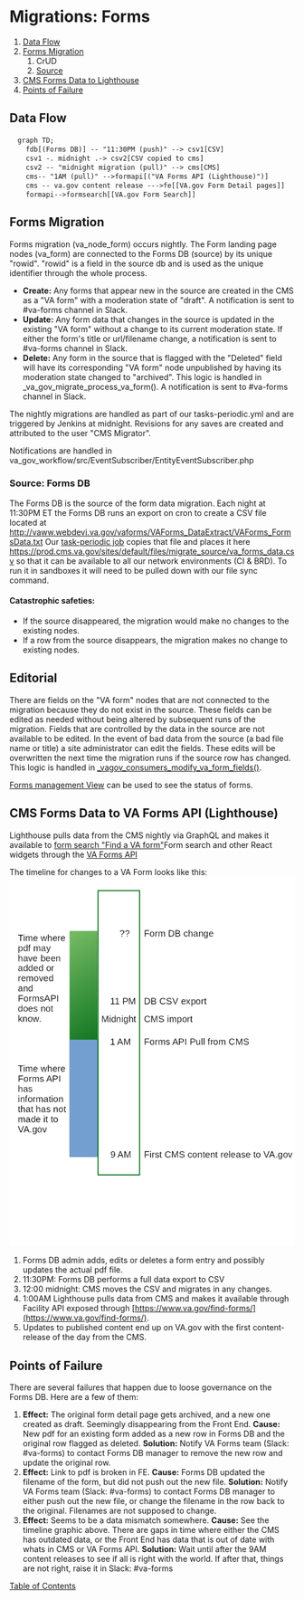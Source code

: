 # Migrations: Forms

1. [Data Flow](#data-flow)
1. [Forms Migration](#forms-migration)
   1. CrUD
   1. [Source](#source-forms-db)
1. [CMS Forms Data to Lighthouse](#cms-forms-data-to-lighthouse)
1. [Points of Failure](#points-of-failure)

## Data Flow
```mermaid
  graph TD;
    fdb[(Forms DB)] -- "11:30PM (push)" --> csv1[CSV]
    csv1 -. midnight .-> csv2[CSV copied to cms]
    csv2 -- "midnight migration (pull)" --> cms[CMS]
    cms-- "1AM (pull)" -->formapi[("VA Forms API (Lighthouse)")]
    cms -- va.gov content release --->fe[[VA.gov Form Detail pages]]
    formapi-->formsearch[[VA.gov Form Search]]
```

## Forms Migration
Forms migration (va_node_form) occurs nightly. The Form landing page nodes (va_form)
are connected to the Forms DB (source) by its unique "rowid". "rowid" is a field in the source db and is used as the unique identifier through the whole process.
  * **Create:**  Any forms that appear new in the source are created in the CMS as a "VA form" with a moderation state of "draft".  A notification is sent to #va-forms channel in Slack.
  * **Update:**  Any form data that changes in the source is updated in the existing "VA form" without a change to its current moderation state.
    If either the form's title or url/filename change, a notification is sent to #va-forms channel in Slack.
  * **Delete:**  Any form in the source that is flagged with the "Deleted" field will have its corresponding "VA form" node unpublished by having its moderation state changed to "archived".
    This logic is handled in _va_gov_migrate_process_va_form().  A notification is sent to #va-forms channel in Slack.

The nightly migrations are handled as part of our tasks-periodic.yml and are triggered by Jenkins at midnight.  Revisions for any saves are created and attributed to the user "CMS Migrator".

Notifications are handled in va_gov_workflow/src/EventSubscriber/EntityEventSubscriber.php


### Source: Forms DB
The Forms DB is the source of the form data migration. Each night at 11:30PM ET the Forms DB runs an export on cron to create a CSV file located at
http://vaww.webdevi.va.gov/vaforms/VAForms_DataExtract/VAForms_FormsData.txt
Our [task-periodic job](https://github.com/department-of-veterans-affairs/va.gov-cms/blob/main/tasks-periodic.yml#L52) copies that file and places it here
https://prod.cms.va.gov/sites/default/files/migrate_source/va_forms_data.csv
so that it can be available to all our network environments (CI & BRD).
To run it in sandboxes it will need to be pulled down with our file sync command.

#### Catastrophic safeties:
  * If the source disappeared, the migration would make no changes to the existing nodes.
  * If a row from the source disappears, the migration makes no change to existing nodes.

## Editorial
There are fields on the "VA form" nodes that are not connected to the migration because they do not exist in the source.  These fields can be edited as needed without being altered by subsequent runs of the migration.  Fields that are controlled by the data in the source are not available to be edited. In the event of bad data from the source (a bad file name or title) a site administrator can edit the fields.  These edits will be overwritten the next time the migration runs if the source row has changed.  This logic is handled in
[_vagov_consumers_modify_va_form_fields()](https://github.com/department-of-veterans-affairs/va.gov-cms/blob/main/docroot/modules/custom/va_gov_consumers/va_gov_consumers.module#L109).

[Forms management View](https://prod.cms.va.gov/admin/content/va-forms) can be used to see the status of forms.


## CMS Forms Data to VA Forms API (Lighthouse)
Lighthouse pulls data from the CMS nightly via GraphQL and makes it available to
[form search "Find a VA form"](https://www.va.gov/find-forms/)Form search and other React widgets through the [VA Forms API](https://developer.va.gov/explore/vaForms/docs/vaForms?version=current)

The timeline for changes to a VA Form looks like this:
![Forms data flow with timeline](images/va-forms-flow.png)
1. Forms DB admin adds, edits or deletes a form entry and possibly updates the actual pdf file.
2. 11:30PM: Forms DB performs a full data export to CSV
3. 12:00 midnight: CMS moves the CSV and migrates in any changes.
4. 1:00AM Lighthouse pulls data from CMS and makes it available through Facility API exposed through [https://www.va.gov/find-forms/](https://www.va.gov/find-forms/).
5. Updates to published content end up on VA.gov with the first content-release of the day from the CMS.

## Points of Failure
There are several failures that happen due to loose governance on the Forms DB.  Here are a few of them:

1.  **Effect:**  The original form detail page gets archived, and a new one created as draft.  Seemingly disappearing from the Front End.
**Cause:** New pdf for an existing form added as a new row in Forms DB and the original row flagged as deleted.
**Solution:** Notify VA Forms team (Slack: #va-forms) to contact Forms DB manager to remove the new row and update the original row.
2.  **Effect:**  Link to pdf is broken in FE.
**Cause:** Forms DB updated the filename of the form, but did not push out the new file.
**Solution:** Notify VA Forms team (Slack: #va-forms) to contact Forms DB manager to either push out the new file, or change the filename in the row back to the original.  Filenames are not supposed to change.
3.  **Effect:**  Seems to be a data mismatch somewhere.
**Cause:** See the timeline graphic above.  There are gaps in time where either the CMS has outdated data, or the Front End has data that is out of date with whats in CMS or VA Forms API.
**Solution:** Wait until after the 9AM content releases to see if all is right with the world.  If after that, things are not right, raise it in Slack: #va-forms

[Table of Contents](../README.md)
